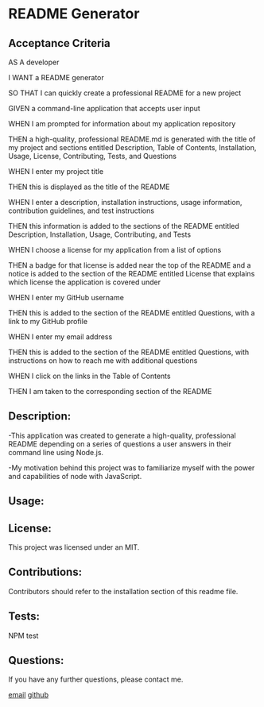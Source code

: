 # README Generator

## Acceptance Criteria

AS A developer

I WANT a README generator

SO THAT I can quickly create a professional README for a new project

GIVEN a command-line application that accepts user input

WHEN I am prompted for information about my application repository

THEN a high-quality, professional README.md is generated with the title of my project and sections entitled Description, Table of Contents, Installation, Usage, License, Contributing, Tests, and Questions

WHEN I enter my project title

THEN this is displayed as the title of the README

WHEN I enter a description, installation instructions, usage information, contribution guidelines, and test instructions

THEN this information is added to the sections of the README entitled Description, Installation, Usage, Contributing, and Tests

WHEN I choose a license for my application from a list of options

THEN a badge for that license is added near the top of the README and a notice is added to the section of the README entitled License that explains which license the application is covered under

WHEN I enter my GitHub username

THEN this is added to the section of the README entitled Questions, with a link to my GitHub profile

WHEN I enter my email address

THEN this is added to the section of the README entitled Questions, with instructions on how to reach me with additional questions

WHEN I click on the links in the Table of Contents

THEN I am taken to the corresponding section of the README

## Description:

-This application was created to generate a high-quality, professional README depending on a series of questions a user answers in their command line using Node.js.

-My motivation behind this project was to familiarize myself with the power and capabilities of node with JavaScript.

## Usage:

## License:

This project was licensed under an MIT.

## Contributions:

Contributors should refer to the installation section of this readme file.

## Tests:

NPM test

## Questions:

If you have any further questions, please contact me.

[email](thompson.jamie2468@gmail.com)
[github](https://github.com/JamieThompson101)
